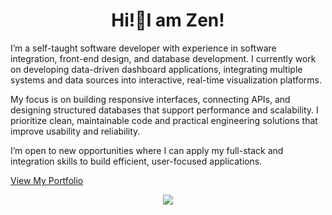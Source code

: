 <h1 align="center">Hi!👋I am Zen!</h1>
<p>I’m a self-taught software developer with experience in software integration, front-end design, and database development. I currently work on developing data-driven dashboard applications, integrating multiple systems and data sources into interactive, real-time visualization platforms.</p>

<p>My focus is on building responsive interfaces, connecting APIs, and designing structured databases that support performance and scalability. I prioritize clean, maintainable code and practical engineering solutions that improve usability and reliability.</p>

<p>I’m open to new opportunities where I can apply my full-stack and integration skills to build efficient, user-focused applications.</p>

[View My Portfolio](zen-yee.github.io/Zen_Portfolio/)

<div align="center">
  <img width="" src="https://github-readme-stats.vercel.app/api/top-langs/?username=Zen-Yee&layout=compact&hide_title=1&card_width=300">
	<br>
</div>


